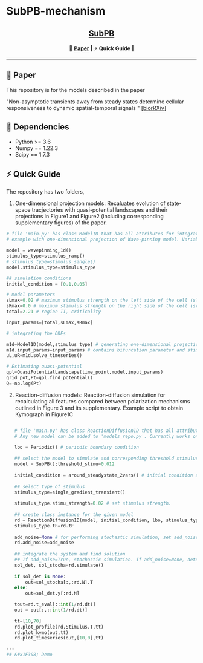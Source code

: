 # SubPB-mechanism


## <div align="center"><b><a href="README.md">SubPB</a></b></div>

<div align="center">

🚩 [**Paper**](#-Paper) **|** ⚡ **Quick Guide** **|** 


</div>

---


## 🚩 Paper

This repository is for the models described in the paper

"Non-asymptotic transients away from steady states determine cellular responsiveness to dynamic spatial-temporal signals
" [[biorRXiv]]([https://www.biorxiv.org/content/10.1101/2023.06.01.543361v1](https://www.biorxiv.org/content/10.1101/2023.02.03.526969v1)) 

## 🔧 Dependencies 
  - Python >= 3.6 
  - Numpy == 1.22.3
  - Scipy == 1.7.3

## ⚡ Quick Guide

The repository has two folders,
1. One-dimensional projection models: 
Recaluates evolution of state-space tracjectories with quasi-potential landscapes and their projections in Figure1 and Figure2 (including corresponding supplementary figures) of the paper.

```python
# file 'main.py' has class Model1D that has all attributes for integrating the system, estimating quasi-potential landscape and plotting them.
# example with one-dimensional projection of Wave-pinning model. Variable notations same as in text. Any new model can be added to 'models_repo.py'. Currently works only for models with two variables.

model = wavepinning_1d()
stimulus_type=stimulus_ramp()
# stimulus_type=stimulus_single()
model.stimulus_type=stimulus_type

## simulation conditions
initial_condition = [0.1,0.05]

# model parameters 
sLmax=0.02 # maximum stimulus strength on the left side of the cell (sleft)
sRmax=0.0 # maximum stimulus strength on the right side of the cell (sright)
total=2.21 # region II, criticality  

input_params=[total,sLmax,sRmax]

# integrating the ODEs

m1d=Model1D(model,stimulus_type) # generating one-dimensional projection model instance
m1d.input_params=input_params # contains bifurcation parameter and stimulus amplitudes
uL,uR=m1d.solve_timeseries()

# Estimating quasi-potential
qpl=QuasiPotentialLandscape(time_point,model,input_params)
grid_pot,Pt=qpl.find_potential() 
Q=-np.log(Pt)
```

2. Reaction-diffusion models: 
Reaction-diffusion simulation for recalculating all features compared between polarization mechanisms outlined in Figure 3 and its supplementary.
Example script to obtain Kymograph in Figure1C
 ```python

    # file 'main.py' has class ReactionDiffusion1D that has all attributes for numerically solving the partial differential equation.
    # Any new model can be added to 'models_repo.py'. Currently works only for models with two and three variables.

    lbo = Periodic() # periodic boundary condition
    
    ## select the model to simulate and corresponding threshold stimulus strength (from Figure 3A)
    model = SubPB();threshold_stimu=0.012       
    
    initial_condition = around_steadystate_2vars() # initial condition around homogeneous steady state  
    
    ## select type of stimulus
    stimulus_type=single_gradient_transient()
    
    stimulus_type.stimu_strength=0.02 # set stimulus strength.
    
    ## create class instance for the given model
    rd = ReactionDiffusion1D(model, initial_condition, lbo, stimulus_type)
    stimulus_type.tF=rd.tF
    
    add_noise=None # for performing stochastic simulation, set add_noise=True
    rd.add_noise=add_noise
    
    ## integrate the system and find solution
    ## If add_noise=True, stochastic simulation. If add_noise=None, deterministic simulation.
    sol_det, sol_stocha=rd.simulate()
    
    if sol_det is None:
        out=sol_stocha[:,:rd.N].T             
    else:
        out=sol_det.y[:rd.N]

    tout=rd.t_eval[::int(1/rd.dt)]
    out = out[:,::int(1/rd.dt)]
    
    tt=[10,70]
    rd.plot_profile(rd.Stimulus.T,tt)
    rd.plot_kymo(out,tt)     
    rd.plot_timeseries(out,[10,0],tt)

---
## &#x1F308; Demo

  
